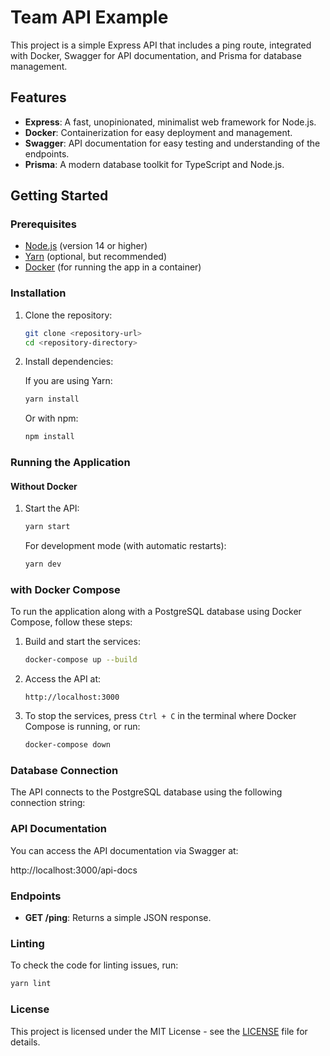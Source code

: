 # Team API Example

This project is a simple Express API that includes a ping route, integrated with Docker, Swagger for API documentation, and Prisma for database management.

## Features

- **Express**: A fast, unopinionated, minimalist web framework for Node.js.
- **Docker**: Containerization for easy deployment and management.
- **Swagger**: API documentation for easy testing and understanding of the endpoints.
- **Prisma**: A modern database toolkit for TypeScript and Node.js.

## Getting Started

### Prerequisites

- [Node.js](https://nodejs.org/) (version 14 or higher)
- [Yarn](https://yarnpkg.com/) (optional, but recommended)
- [Docker](https://www.docker.com/) (for running the app in a container)

### Installation

1. Clone the repository:

   ```bash
   git clone <repository-url>
   cd <repository-directory>
   ```

2. Install dependencies:

   If you are using Yarn:

   ```bash
   yarn install
   ```

   Or with npm:

   ```bash
   npm install
   ```

### Running the Application

#### Without Docker

1. Start the API:

   ```bash
   yarn start
   ```

   For development mode (with automatic restarts):

   ```bash
   yarn dev
   ```

### with Docker Compose

To run the application along with a PostgreSQL database using Docker Compose, follow these steps:

1. Build and start the services:

   ```bash
   docker-compose up --build
   ```

2. Access the API at:

   ```
   http://localhost:3000
   ```

3. To stop the services, press `Ctrl + C` in the terminal where Docker Compose is running, or run:

   ```bash
   docker-compose down
   ```

### Database Connection

The API connects to the PostgreSQL database using the following connection string:


### API Documentation

You can access the API documentation via Swagger at:

http://localhost:3000/api-docs


### Endpoints

- **GET /ping**: Returns a simple JSON response.

### Linting

To check the code for linting issues, run:

```bash
yarn lint
```
### License

This project is licensed under the MIT License - see the [LICENSE](LICENSE) file for details.